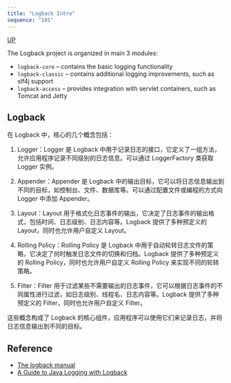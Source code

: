 ```yaml
---
title: "Logback Intro"
sequence: "101"
---
```


[UP](/java-logging.html)


The Logback project is organized in main 3 modules:

- `logback-core` – contains the basic logging functionality
- `logback-classic` – contains additional logging improvements, such as slf4j support
- `logback-access` – provides integration with servlet containers, such as Tomcat and Jetty



## Logback

在 Logback 中，核心的几个概念包括：

1. Logger：Logger 是 Logback 中用于记录日志的接口，它定义了一组方法，允许应用程序记录不同级别的日志信息。可以通过 LoggerFactory 类获取 Logger 实例。

2. Appender：Appender 是 Logback 中的输出目标，它可以将日志信息输出到不同的目标，如控制台、文件、数据库等。可以通过配置文件或编程的方式向 Logger 中添加 Appender。

3. Layout：Layout 用于格式化日志事件的输出，它决定了日志事件的输出格式，包括时间、日志级别、日志内容等。Logback 提供了多种预定义的 Layout，同时也允许用户自定义 Layout。

4. Rolling Policy：Rolling Policy 是 Logback 中用于自动轮转日志文件的策略，它决定了何时触发日志文件的切换和归档。Logback 提供了多种预定义的 Rolling
   Policy，同时也允许用户自定义 Rolling Policy 来实现不同的轮转策略。

5. Filter：Filter 用于过滤某些不需要输出的日志事件，它可以根据日志事件的不同属性进行过滤，如日志级别、线程名、日志内容等。Logback 提供了多种预定义的 Filter，同时也允许用户自定义 Filter。

这些概念构成了 Logback 的核心组件，应用程序可以使用它们来记录日志，并将日志信息输出到不同的目标。

## Reference

- [The logback manual](https://logback.qos.ch/manual/index.html)
- [A Guide to Java Logging with Logback](https://betterstack.com/community/guides/logging/java/logback/)
